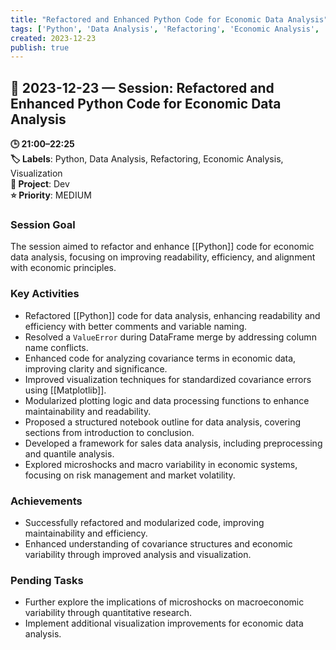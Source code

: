 ```yaml
---
title: "Refactored and Enhanced Python Code for Economic Data Analysis"
tags: ['Python', 'Data Analysis', 'Refactoring', 'Economic Analysis', 'Visualization']
created: 2023-12-23
publish: true
---
```


## 📅 2023-12-23 — Session: Refactored and Enhanced Python Code for Economic Data Analysis

**🕒 21:00–22:25**  
**🏷️ Labels**: Python, Data Analysis, Refactoring, Economic Analysis, Visualization  
**📂 Project**: Dev  
**⭐ Priority**: MEDIUM  


### Session Goal
The session aimed to refactor and enhance [[Python]] code for economic data analysis, focusing on improving readability, efficiency, and alignment with economic principles.

### Key Activities
- Refactored [[Python]] code for data analysis, enhancing readability and efficiency with better comments and variable naming.
- Resolved a `ValueError` during DataFrame merge by addressing column name conflicts.
- Enhanced code for analyzing covariance terms in economic data, improving clarity and significance.
- Improved visualization techniques for standardized covariance errors using [[Matplotlib]].
- Modularized plotting logic and data processing functions to enhance maintainability and readability.
- Proposed a structured notebook outline for data analysis, covering sections from introduction to conclusion.
- Developed a framework for sales data analysis, including preprocessing and quantile analysis.
- Explored microshocks and macro variability in economic systems, focusing on risk management and market volatility.

### Achievements
- Successfully refactored and modularized code, improving maintainability and efficiency.
- Enhanced understanding of covariance structures and economic variability through improved analysis and visualization.

### Pending Tasks
- Further explore the implications of microshocks on macroeconomic variability through quantitative research.
- Implement additional visualization improvements for economic data analysis.
